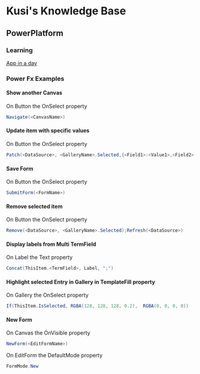 # Kusi's Knowledge Base

## PowerPlatform

### Learning

[App in a day](https://aka.ms/appinaday)

### Power Fx Examples

#### Show another Canvas

On Button the OnSelect property

```cs
Navigate(<CanvasName>)
```

#### Update item with specific values

On Button the OnSelect property

```cs
Patch(<DataSource>, <GalleryName>.Selected,{<Field1>:<Value1>,<Field2>:<Value2>});Refresh(<DataSource>)
```

#### Save Form

On Button the OnSelect property

```cs
SubmitForm(<FormName>)
```

#### Remove selected item

On Button the OnSelect property

```cs
Remove(<DataSource>, <GalleryName>.Selected);Refresh(<DataSource>)
```

#### Display labels from Multi TermField

On Label the Text property

```cs
Concat(ThisItem.<TermField>, Label, ";")
```

#### Highlight selected Entry in Gallery in TemplateFill property

On Gallery the OnSelect property


```cs
If(ThisItem.IsSelected, RGBA(128, 128, 128, 0.2),  RGBA(0, 0, 0, 0))
```

#### New Form

On Canvas the OnVisible property

```cs
NewForm(<EditFormName>)
```

On EditForm the DefaultMode property

```cs
FormMode.New
```
